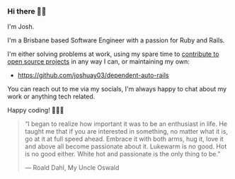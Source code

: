 ### Hi there 👋🏽

I'm Josh.

I'm a Brisbane based Software Engineer with a passion for Ruby and Rails.

I'm either solving problems at work, using my spare time to [contribute to open source projects](https://github.com/users/joshuay03/projects/1) in any way I can, or maintaining my own:
- https://github.com/joshuay03/dependent-auto-rails

You can reach out to me via my socials, I'm always happy to chat about my work or anything tech related.

Happy coding! 👨🏽‍💻

> “I began to realize how important it was to be an enthusiast in life. He taught me that if you are interested in something, no matter what it is, go at it at full speed ahead. Embrace it with both arms, hug it, love it and above all become passionate about it. Lukewarm is no good. Hot is no good either. White hot and passionate is the only thing to be.”
>
> ― Roald Dahl, My Uncle Oswald
